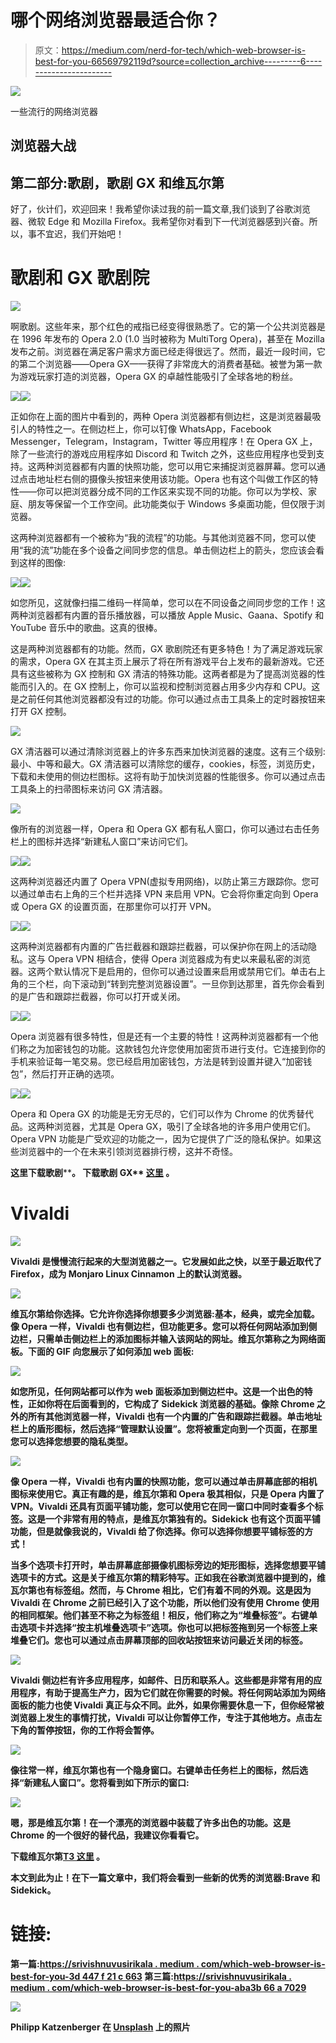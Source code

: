 # 哪个网络浏览器最适合你？

> 原文：<https://medium.com/nerd-for-tech/which-web-browser-is-best-for-you-66569792119d?source=collection_archive---------6----------------------->

![](img/7159376ba6539e7cf1c483a05d21ad2f.png)

一些流行的网络浏览器

## 浏览器大战

## 第二部分:歌剧，歌剧 GX 和维瓦尔第

好了，伙计们，欢迎回来！我希望你读过我的前一篇文章,我们谈到了谷歌浏览器、微软 Edge 和 Mozilla Firefox。我希望你对看到下一代浏览器感到兴奋。所以，事不宜迟，我们开始吧！

# 歌剧和 GX 歌剧院

![](img/a9000d98ef1bf9e6cd08e14da16362de.png)

啊歌剧。这些年来，那个红色的戒指已经变得很熟悉了。它的第一个公共浏览器是在 1996 年发布的 Opera 2.0 (1.0 当时被称为 MultiTorg Opera)，甚至在 Mozilla 发布之前。浏览器在满足客户需求方面已经走得很远了。然而，最近一段时间，它的第二个浏览器——Opera GX——获得了非常庞大的消费者基础。被誉为第一款为游戏玩家打造的浏览器，Opera GX 的卓越性能吸引了全球各地的粉丝。

![](img/aec3ef3040447a795edbc192cbf03f08.png)![](img/61278d130ad087a70b79719ede3fa0cd.png)

正如你在上面的图片中看到的，两种 Opera 浏览器都有侧边栏，这是浏览器最吸引人的特性之一。在侧边栏上，你可以钉像 WhatsApp，Facebook Messenger，Telegram，Instagram，Twitter 等应用程序！在 Opera GX 上，除了一些流行的游戏应用程序如 Discord 和 Twitch 之外，这些应用程序也受到支持。这两种浏览器都有内置的快照功能，您可以用它来捕捉浏览器屏幕。您可以通过点击地址栏右侧的摄像头按钮来使用该功能。Opera 也有这个叫做工作区的特性——你可以把浏览器分成不同的工作区来实现不同的功能。你可以为学校、家庭、朋友等保留一个工作空间。此功能类似于 Windows 多桌面功能，但仅限于浏览器。

这两种浏览器都有一个被称为“我的流程”的功能。与其他浏览器不同，您可以使用“我的流”功能在多个设备之间同步您的信息。单击侧边栏上的箭头，您应该会看到这样的图像:

![](img/912d0fa7a26c9c873d4b419901068f28.png)![](img/a9324d2623a62ba79798ce137e6c33d0.png)

如您所见，这就像扫描二维码一样简单，您可以在不同设备之间同步您的工作！这两种浏览器都有内置的音乐播放器，可以播放 Apple Music、Gaana、Spotify 和 YouTube 音乐中的歌曲。这真的很棒。

这是两种浏览器都有的功能。然而，GX 歌剧院还有更多特色！为了满足游戏玩家的需求，Opera GX 在其主页上展示了将在所有游戏平台上发布的最新游戏。它还具有这些被称为 GX 控制和 GX 清洁的特殊功能。这两者都是为了提高浏览器的性能而引入的。在 GX 控制上，你可以监视和控制浏览器占用多少内存和 CPU。这是之前任何其他浏览器都没有过的功能。你可以通过点击工具条上的定时器按钮来打开 GX 控制。

![](img/fbab5372f47a24dc37f54fd04c4e0a09.png)

GX 清洁器可以通过清除浏览器上的许多东西来加快浏览器的速度。这有三个级别:最小、中等和最大。GX 清洁器可以清除您的缓存，cookies，标签，浏览历史，下载和未使用的侧边栏图标。这将有助于加快浏览器的性能很多。你可以通过点击工具条上的扫帚图标来访问 GX 清洁器。

![](img/2f7548686a89d0cabc0a58111bd3ca6f.png)

像所有的浏览器一样，Opera 和 Opera GX 都有私人窗口，你可以通过右击任务栏上的图标并选择“新建私人窗口”来访问它们。

![](img/a4d56672fe31c991bd77d2e535283fc7.png)![](img/f5fd6f48a5fc5e3bc8523e5b67cae284.png)

这两种浏览器还内置了 Opera VPN(虚拟专用网络)，以防止第三方跟踪你。您可以通过单击右上角的三个栏并选择 VPN 来启用 VPN。它会将你重定向到 Opera 或 Opera GX 的设置页面，在那里你可以打开 VPN。

![](img/fef8bf67ec250f78054d78098fc7b8da.png)![](img/12574eba7bd2d684faaf41288f8c91ac.png)

这两种浏览器都有内置的广告拦截器和跟踪拦截器，可以保护你在网上的活动隐私。这与 Opera VPN 相结合，使得 Opera 浏览器成为有史以来最私密的浏览器。这两个默认情况下是启用的，但你可以通过设置来启用或禁用它们。单击右上角的三个栏，向下滚动到“转到完整浏览器设置”。一旦你到达那里，首先你会看到的是广告和跟踪拦截器，你可以打开或关闭。

![](img/a51031949656eceedd4b02d288b5374d.png)![](img/168cec9e84cdacdae4c6915fa8a6af68.png)

Opera 浏览器有很多特性，但是还有一个主要的特性！这两种浏览器都有一个他们称之为加密钱包的功能。这款钱包允许您使用加密货币进行支付。它连接到你的手机来验证每一笔交易。您已经启用加密钱包，方法是转到设置并键入“加密钱包”，然后打开正确的选项。

![](img/271c6ac7ee36815cce8294e13650a075.png)![](img/4bcf2d7cbfe454ffbe1f934c8f2daf84.png)

Opera 和 Opera GX 的功能是无穷无尽的，它们可以作为 Chrome 的优秀替代品。这两种浏览器，尤其是 Opera GX，吸引了全球各地的许多用户使用它们。Opera VPN 功能是广受欢迎的功能之一，因为它提供了广泛的隐私保护。如果这些浏览器中的一个在未来引领浏览器排行榜，这并不奇怪。

**这里下载歌剧**[](https://www.opera.com/download#opera-browser)****。
下载歌剧 GX** [**这里**](https://www.opera.com/download#opera-gx) **。****

# **Vivaldi**

**![](img/c0bd7377f3d9a4d777176454ba894339.png)**

**Vivaldi 是慢慢流行起来的大型浏览器之一。它发展如此之快，以至于最近取代了 Firefox，成为 Monjaro Linux Cinnamon 上的默认浏览器。**

**![](img/bc294ebad1e84ddfa301513fbe564daf.png)**

**维瓦尔第给你选择。它允许你选择你想要多少浏览器:基本，经典，或完全加载。像 Opera 一样，Vivaldi 也有侧边栏，但功能更多。您可以将任何网站添加到侧边栏，只需单击侧边栏上的添加图标并输入该网站的网址。维瓦尔第称之为网络面板。下面的 GIF 向您展示了如何添加 web 面板:**

**![](img/5a846649d6391883bef7bd5edb4f9a86.png)**

**如您所见，任何网站都可以作为 web 面板添加到侧边栏中。这是一个出色的特性，正如你将在后面看到的，它构成了 Sidekick 浏览器的基础。像除 Chrome 之外的所有其他浏览器一样，Vivaldi 也有一个内置的广告和跟踪拦截器。单击地址栏上的盾形图标，然后选择“管理默认设置”。您将被重定向到一个页面，在那里您可以选择您想要的隐私类型。**

**![](img/c2d7271438f2e5e44ecbbda9c74d0d7f.png)**

**像 Opera 一样，Vivaldi 也有内置的快照功能，您可以通过单击屏幕底部的相机图标来使用它。真正有趣的是，维瓦尔第和 Opera 极其相似，只是 Opera 内置了 VPN。Vivaldi 还具有页面平铺功能，您可以使用它在同一窗口中同时查看多个标签。这是一个非常有用的特点，是维瓦尔第独有的。Sidekick 也有这个页面平铺功能，但是就像我说的，Vivaldi 给了你选择。你可以选择你想要平铺标签的方式！**

**当多个选项卡打开时，单击屏幕底部摄像机图标旁边的矩形图标，选择您想要平铺选项卡的方式。这是关于维瓦尔第的精彩特写。正如我在谷歌浏览器中提到的，维瓦尔第也有标签组。然而，与 Chrome 相比，它们有着不同的外观。这是因为 Vivaldi 在 Chrome 之前已经引入了这个功能，所以他们没有使用 Chrome 使用的相同框架。他们甚至不称之为标签组！相反，他们称之为“堆叠标签”。右键单击选项卡并选择“按主机堆叠选项卡”选项。你也可以把标签拖到另一个标签上来堆叠它们。您也可以通过点击屏幕顶部的回收站按钮来访问最近关闭的标签。**

**![](img/df60abfdf4888d3ebeb66d542ebc5790.png)**

**Vivaldi 侧边栏有许多应用程序，如邮件、日历和联系人。这些都是非常有用的应用程序，有助于提高生产力，因为它们就在你需要的时候。将任何网站添加为网络面板的能力也使 Vivaldi 真正与众不同。此外，如果你需要休息一下，但你经常被浏览器上发生的事情打扰，Vivaldi 可以让你暂停工作，专注于其他地方。点击左下角的暂停按钮，你的工作将会暂停。**

**![](img/3e5bb4a856644e3cd0bc94ea067d2009.png)**

**像往常一样，维瓦尔第也有一个隐身窗口。右键单击任务栏上的图标，然后选择“新建私人窗口”。您将看到如下所示的窗口:**

**![](img/5967261a19173dca8f394510e9b8d6f4.png)**

**嗯，那是维瓦尔第！在一个漂亮的浏览器中装载了许多出色的功能。这是 Chrome 的一个很好的替代品，我建议你看看它。**

****下载维瓦尔第**[T3 这里](https://vivaldi.com/) **。****

**本文到此为止！在下一篇文章中，我们将会看到一些新的优秀的浏览器:Brave 和 Sidekick。**

# **链接:**

**第一篇:[https://srivishnuvusirikala . medium . com/which-web-browser-is-best-for-you-3d 447 f 21 c 663](https://srivishnuvusirikala.medium.com/which-web-browser-is-best-for-you-3d447f21c663)
第三篇:[https://srivishnuvusirikala . medium . com/which-web-browser-is-best-for-you-aba3b 66 a 7029](https://srivishnuvusirikala.medium.com/which-web-browser-is-best-for-you-aba3b66a7029)**

**![](img/8dd93d922af5672eb1db6247e1c4fe8b.png)**

**Philipp Katzenberger 在 [Unsplash](https://unsplash.com?utm_source=medium&utm_medium=referral) 上的照片**